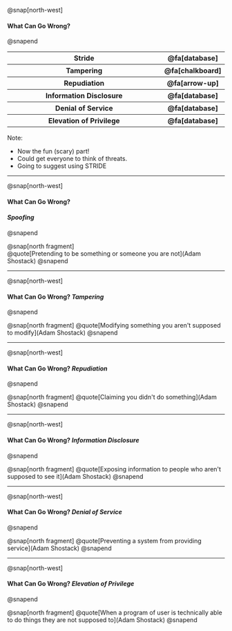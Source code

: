 @snap[north-west]
#### What Can Go Wrong?
@snapend

<table>
  <col width="500">
  <col width="100">
  <tr class="fragment">
    <th><b>S</b>tride</th>
    <th>@fa[database]</th>
  </tr>
  <tr class="fragment">
    <th><b>T</b>ampering</th>
    <th>@fa[chalkboard]</th>
  </tr>
    <tr class="fragment">
    <th><b>R</b>epudiation</th>
    <th>@fa[arrow-up]</th>
  </tr>
    <tr class="fragment">
    <th><b>I</b>nformation Disclosure</th>
    <th>@fa[database]</th>
  </tr>
    <tr class="fragment">
    <th><b>D</b>enial of Service</th>
    <th>@fa[database]</th>
  </tr>
    <tr class="fragment">
    <th><b>E</b>levation of Privilege</th>
    <th>@fa[database]</th>
  </tr>
</table>

Note:
- Now the fun (scary) part!
- Could get everyone to think of threats.
- Going to suggest using STRIDE

---
@snap[north-west]
#### What Can Go Wrong?
#### *Spoofing*
@snapend

@snap[north fragment]
<br>
@quote[Pretending to be something or someone you are not](Adam Shostack)
@snapend

---
@snap[north-west]
#### What Can Go Wrong? *Tampering*
@snapend

@snap[north fragment]
@quote[Modifying something you aren't supposed to modify](Adam Shostack)
@snapend

---
@snap[north-west]
#### What Can Go Wrong? *Repudiation*
@snapend

@snap[north fragment]
@quote[Claiming you didn't do something](Adam Shostack)
@snapend

---
@snap[north-west]
#### What Can Go Wrong? *Information Disclosure*
@snapend

@snap[north fragment]
@quote[Exposing information to people who aren't supposed to see it](Adam Shostack)
@snapend

---
@snap[north-west]
#### What Can Go Wrong? *Denial of Service*
@snapend

@snap[north fragment]
@quote[Preventing a system from providing service](Adam Shostack)
@snapend

---
@snap[north-west]
#### What Can Go Wrong? *Elevation of Privilege*
@snapend

@snap[north fragment]
@quote[When a program of user is technically able to do things they are not supposed to](Adam Shostack)
@snapend